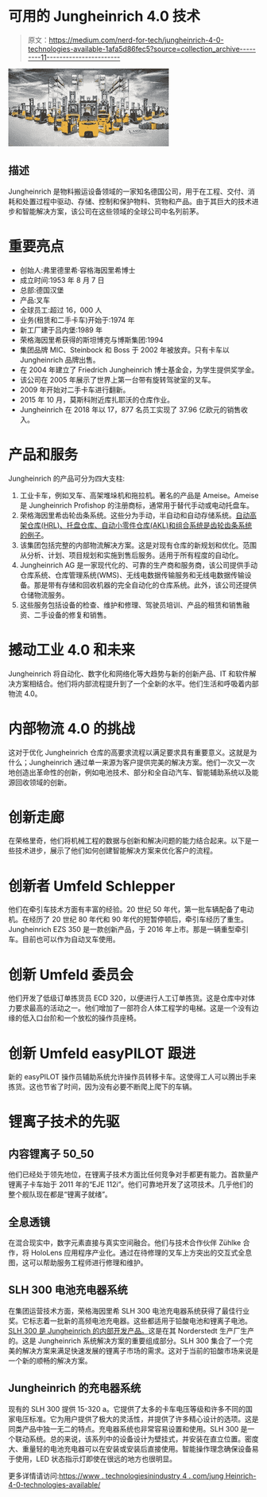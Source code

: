 # 可用的 Jungheinrich 4.0 技术

> 原文：<https://medium.com/nerd-for-tech/jungheinrich-4-0-technologies-available-1afa5d86fec5?source=collection_archive---------11----------------------->

![](img/8e12e748b5e28c4122f585ba7511de2d.png)

## 描述

Jungheinrich 是物料搬运设备领域的一家知名德国公司，用于在工程、交付、消耗和处置过程中驱动、存储、控制和保护物料、货物和产品。由于其巨大的技术进步和智能解决方案，该公司在这些领域的全球公司中名列前茅。

# 重要亮点

*   创始人:弗里德里希·容格海因里希博士
*   成立时间:1953 年 8 月 7 日
*   总部:德国汉堡
*   产品:叉车
*   全球员工:超过 16，000 人
*   业务(租赁和二手卡车)开始于:1974 年
*   新工厂建于吕内堡:1989 年
*   荣格海因里希获得的斯坦博克与博斯集团:1994
*   集团品牌 MIC、Steinbock 和 Boss 于 2002 年被放弃。只有卡车以 Jungheinrich 品牌出售。
*   在 2004 年建立了 Friedrich Jungheinrich 博士基金会，为学生提供奖学金。
*   该公司在 2005 年展示了世界上第一台带有旋转驾驶室的叉车。
*   2009 年开始对二手卡车进行翻新。
*   2015 年 10 月，莫斯科附近库扎耶沃的仓库作业。
*   Jungheinrich 在 2018 年以 17，877 名员工实现了 37.96 亿欧元的销售收入。

# 产品和服务

Jungheinrich 的产品可分为四大支柱:

1.  工业卡车，例如叉车、高架堆垛机和拖拉机。著名的产品是 Ameise。Ameise 是 Jungheinrich Profishop 的注册商标，通常用于替代手动或电动托盘车。
2.  荣格海因里希齿轮齿条系统。这些分为手动，半自动和自动存储系统。[自动高架仓库(HRL)、托盘仓库、自动小零件仓库(AKL)和组合系统是齿轮齿条系统的例子](https://www.technologiesinindustry4.com/)。
3.  该集团包括完整的内部物流解决方案。这是对现有仓库的新规划和优化。范围从分析、计划、项目规划和实施到售后服务。适用于所有程度的自动化。
4.  Jungheinrich AG 是一家现代化的、可靠的生产商和服务商，该公司提供手动仓库系统、仓库管理系统(WMS)、无线电数据传输服务和无线电数据传输设备。那是带有存储和回收机器的完全自动化的仓库系统。此外，该公司还提供仓储物流服务。
5.  这些服务包括设备的检查、维护和修理、驾驶员培训、产品的租赁和销售融资、二手设备的修复和销售。

# 撼动工业 4.0 和未来

Jungheinrich 将自动化、数字化和网络化等大趋势与新的创新产品、IT 和软件解决方案相结合。他们将内部流程提升到了一个全新的水平。他们生活和呼吸着内部物流 4.0。

# 内部物流 4.0 的挑战

这对于优化 Jungheinrich 仓库的高要求流程以满足要求具有重要意义。这就是为什么；Jungheinrich 通过单一来源为客户提供完美的解决方案。他们一次又一次地创造出革命性的创新，例如电池技术、部分和全自动汽车、智能辅助系统以及能源回收领域的创新。

# 创新走廊

在荣格里奇，他们将机械工程的数据与创新和解决问题的能力结合起来。以下是一些技术进步，展示了他们如何创建智能解决方案来优化客户的流程。

# 创新者 Umfeld Schlepper

他们在牵引车技术方面有丰富的经验。20 世纪 50 年代，第一批车辆配备了电动机。在经历了 20 世纪 80 年代和 90 年代的短暂停顿后，牵引车经历了重生。Jungheinrich EZS 350 是一款创新产品，于 2016 年上市。那是一辆重型牵引车。目前也可以作为自动叉车使用。

# 创新 Umfeld 委员会

他们开发了低级订单拣货员 ECD 320，以便进行人工订单拣货。这是仓库中对体力要求最高的活动之一。他们增加了一部符合人体工程学的电梯。这是一个没有边缘的低入口台阶和一个放松的操作员座椅。

# 创新 Umfeld easyPILOT 跟进

新的 easyPILOT 操作员辅助系统允许操作员转移卡车。这使得工人可以腾出手来拣货。这也节省了时间，因为没有必要不断爬上爬下的车辆。

# 锂离子技术的先驱

## 内容锂离子 50_50

他们已经处于领先地位，在锂离子技术方面比任何竞争对手都更有能力。首款量产锂离子卡车始于 2011 年的“EJE 112i”。他们可靠地开发了这项技术。几乎他们的整个舰队现在都是“锂离子就绪”。

## 全息透镜

在混合现实中，数字元素直接与真实空间融合。他们与技术合作伙伴 Zühlke 合作，将 HoloLens 应用程序产业化。通过在待修理的叉车上方突出的交互式全息图，这可以帮助服务工程师进行修理和维护。

## SLH 300 电池充电器系统

在集团运营技术方面，荣格海因里希 SLH 300 电池充电器系统获得了最佳行业奖。它标志着一批新的高频电池充电器。这些都适用于铅酸电池和锂离子电池。[SLH 300 是 Jungheinrich 的内部开发产品。](https://www.technologiesinindustry4.com/)这是在其 Norderstedt 生产厂生产的。这是 Jungheinrich 系统解决方案的重要组成部分。SLH 300 集合了一个完美的解决方案来满足快速发展的锂离子市场的需求。这对于当前的铅酸市场来说是一个新的顺畅的解决方案。

## Jungheinrich 的充电器系统

现有的 SLH 300 提供 15-320 a。它提供了太多的卡车电压等级和许多不同的国家电压标准。它为用户提供了极大的灵活性，并提供了许多精心设计的选项。这是同类产品中独一无二的特点。充电器系统也非常容易设置和使用。SLH 300 是一个联动系统。总的来说，该系列中的设备设计为壁挂式，并安装在直立位置。密度大、重量轻的电池充电器可以在安装或安装后直接使用。智能操作理念确保设备易于使用，LED 状态指示灯即使在很远的地方也很明显。

更多详情请访问:[https://www . technologiesinindustry 4 . com/jung Heinrich-4-0-technologies-available/](https://www.technologiesinindustry4.com/jungheinrich-4-0-technologies-available/)